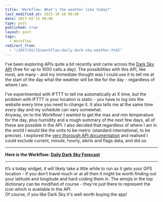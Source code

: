 ```yaml
---
title: 'Workflow: What’s the weather like today?'
last_modified_at: 2021-10-10 00:00
date: 2017-02-15 08:00
type: post
published: true
layout: post
tags:
  - Workflow
redirect_from:
  - "/2017/02/15/workflow-daily-dark-sky-weather.html"
---
```

I’ve been exploring APIs quite a bit recently and came across the <a href="https://darksky.net/dev/docs">Dark Sky API</a> (free for up to 1000 calls a day). The possibilities with this API, like most, are many - and my immediate thought was I could use it to tell me at the start of the day what the weather will be like for the day - regardless of where I am.  


<!--more-->

I’ve experimented with IFTTT to tell me automatically at X time, but the problem with IFTTT is your location is static - you have to log into the website every time you need to change it. It also tells me at the same time _every_ day and my schedule can vary somewhat.  
Anyway, on to the Workflow! I wanted to get the max and min temperature for the day, plus humidity and a rough summary of the next few days, all of these are possible in the API. I also decided that regardless of where I am in the world I would like the units to be metric (standard international, to be precise). I explored the <a href="https://darksky.net/dev/docs/forecast">very thorough API documentation</a> and realised I could exclude current, minute, hourly, alerts and flags data, and did so.  

---

**Here is the Workflow: <a href="https://workflow.is/workflows/f820044097a9467a8879795058e0f887">Daily Dark Sky Forecast</a>**


<a href="https://workflow.is/workflows/f820044097a9467a8879795058e0f887"></a>  

---

It’s a today widget, it will likely take a little while to run as it gets your GPS location - if you don’t travel much or at all then it might be worth finding out your latitude and longitude and hard coding them in. The emojis in the top dictionary can be modified of course - they're just there to represent the icon which is available in the API.  
Of course, if you like Dark Sky it's well worth buying the app!  
